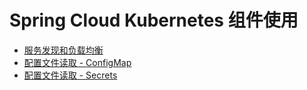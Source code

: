 # Spring Cloud Kubernetes 组件使用

- [服务发现和负载均衡](./discovery/README.md)
- [配置文件读取 - ConfigMap](./properties/configmap/README.md) 
- [配置文件读取 - Secrets](./properties/secrets/README.md)
